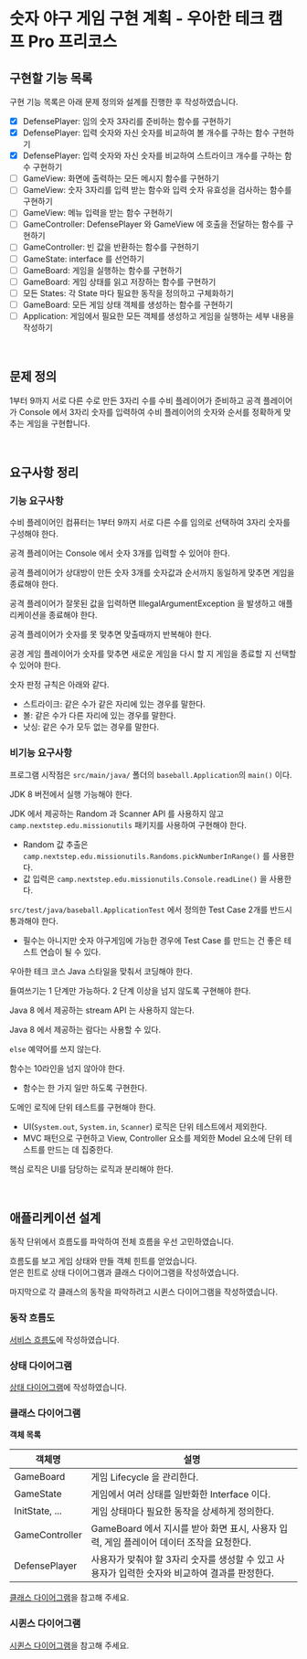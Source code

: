 # 숫자 야구 게임 구현 계획 - 우아한 테크 캠프 Pro 프리코스

## 구현할 기능 목록

구현 기능 목록은 아래 문제 정의와 설계를 진행한 후 작성하였습니다.

- [x] DefensePlayer: 임의 숫자 3자리를 준비하는 함수를 구현하기
- [x] DefensePlayer: 입력 숫자와 자신 숫자를 비교하여 볼 개수를 구하는 함수 구현하기
- [x] DefensePlayer: 입력 숫자와 자신 숫자를 비교하여 스트라이크 개수를 구하는 함수 구현하기
- [ ] GameView: 화면에 출력하는 모든 메시지 함수를 구현하기
- [ ] GameView: 숫자 3자리를 입력 받는 함수와 입력 숫자 유효성을 검사하는 함수를 구현하기
- [ ] GameView: 메뉴 입력을 받는 함수 구현하기
- [ ] GameController: DefensePlayer 와 GameView 에 호출을 전달하는 함수를 구현하기
- [ ] GameController: 빈 값을 반환하는 함수를 구현하기
- [ ] GameState: interface 를 선언하기
- [ ] GameBoard: 게임을 실행하는 함수를 구현하기
- [ ] GameBoard: 게임 상태를 읽고 저장하는 함수를 구현하기
- [ ] 모든 States: 각 State 마다 필요한 동작을 정의하고 구체화하기
- [ ] GameBoard: 모든 게임 상태 객체를 생성하는 함수를 구현하기
- [ ] Application: 게임에서 필요한 모든 객체를 생성하고 게임을 실행하는 세부 내용을 작성하기

<br>

## 문제 정의

1부터 9까지 서로 다른 수로 만든 3자리 수를 수비 플레이어가 준비하고 공격 플레이어가 Console 에서 3자리 숫자를 입력하여 수비 플레이어의 숫자와 순서를 정확하게 맞추는 게임을 구현합니다.

<br>

## 요구사항 정리

### 기능 요구사항

수비 플레이어인 컴퓨터는 1부터 9까지 서로 다른 수를 임의로 선택하여 3자리 숫자를 구성해야 한다.

공격 플레이어는 Console 에서 숫자 3개를 입력할 수 있어야 한다.

공격 플레이어가 상대방이 만든 숫자 3개를 숫자값과 순서까지 동일하게 맞추면 게임을 종료해야 한다.

공격 플레이어가 잘못된 값을 입력하면 IllegalArgumentException 을 발생하고 애플리케이션을 종료해야 한다.

공격 플레이어가 숫자를 못 맞추면 맞출때까지 반복해야 한다.

공경 게임 플레이어가 숫자를 맞추면 새로운 게임을 다시 할 지 게임을 종료할 지 선택할 수 있어야 한다.

숫자 판정 규칙은 아래와 같다.

* 스트라이크: 같은 수가 같은 자리에 있는 경우를 말한다.
* 볼: 같은 수가 다른 자리에 있는 경우를 말한다.
* 낫싱: 같은 수가 모두 없는 경우를 말한다.

### 비기능 요구사항

프로그램 시작점은 `src/main/java/` 폴더의 `baseball.Application`의 `main()` 이다.

JDK 8 버전에서 실행 가능해야 한다.

JDK 에서 제공하는 Random 과 Scanner API 를 사용하지 않고 `camp.nextstep.edu.missionutils` 패키지를 사용하여 구현해야 한다. 
* Random 값 추출은 `camp.nextstep.edu.missionutils.Randoms.pickNumberInRange()` 를 사용한다.
* 값 입력은 `camp.nextstep.edu.missionutils.Console.readLine()` 을 사용한다.

`src/test/java/baseball.ApplicationTest` 에서 정의한 Test Case 2개를 반드시 통과해야 한다.
* 필수는 아니지만 숫자 야구게임에 가능한 경우에 Test Case 를 만드는 건 좋은 테스트 연습이 될 수 있다.

우아한 테크 코스 Java 스타일을 맞춰서 코딩해야 한다.

들여쓰기는 1 단계만 가능하다. 2 단계 이상을 넘지 않도록 구현해야 한다.

Java 8 에서 제공하는 stream API 는 사용하지 않는다.

Java 8 에서 제공하는 람다는 사용할 수 있다.

`else` 예약어를 쓰지 않는다.

함수는 10라인을 넘지 않아야 한다.
* 함수는 한 가지 일만 하도록 구현한다.

도메인 로직에 단위 테스트를 구현해야 한다.
* UI(`System.out`, `System.in`, `Scanner`) 로직은 단위 테스트에서 제외한다.
* MVC 패턴으로 구현하고 View, Controller 요소를 제외한 Model 요소에 단위 테스트를 만드는 데 집중한다.

핵심 로직은 UI를 담당하는 로직과 분리해야 한다.

<br>

## 애플리케이션 설계

동작 단위에서 흐름도를 파악하여 전체 흐름을 우선 고민하였습니다.

흐름도를 보고 게임 상태와 만들 객체 힌트를 얻었습니다.  
얻은 힌트로 상태 다이어그램과 클래스 다이어그램을 작성하였습니다.

마지막으로 각 클래스의 동작을 파악하려고 시퀸스 다이어그램을 작성하였습니다. 

### 동작 흐름도

[서비스 흐름도](service_flow_diagram.md)에 작성하였습니다.

### 상태 다이어그램

[상태 다이어그램](state_diagram.md)에 작성하였습니다.

### 클래스 다이어그램

**객체 목록**

| 객체명            | 설명                                                       |
|----------------|----------------------------------------------------------|
| GameBoard      | 게임 Lifecycle 을 관리한다.                                     |
| GameState      | 게임에서 여러 상태를 일반화한 Interface 이다.                           |
| InitState, ... | 게임 상태마다 필요한 동작을 상세하게 정의한다.                               |
| GameController | GameBoard 에서 지시를 받아 화면 표시, 사용자 입력, 게임 플레이어 데이터 조작을 요청한다. |
| DefensePlayer  | 사용자가 맞춰야 할 3자리 숫자를 생성할 수 있고 사용자가 입력한 숫자와 비교하여 결과를 판정한다.  |

[클래스 다이어그램](class_diagram.md)을 참고해 주세요.

### 시퀸스 다이어그램

[시퀸스 다이어그램](sequence_diagram.md)을 참고해 주세요.
